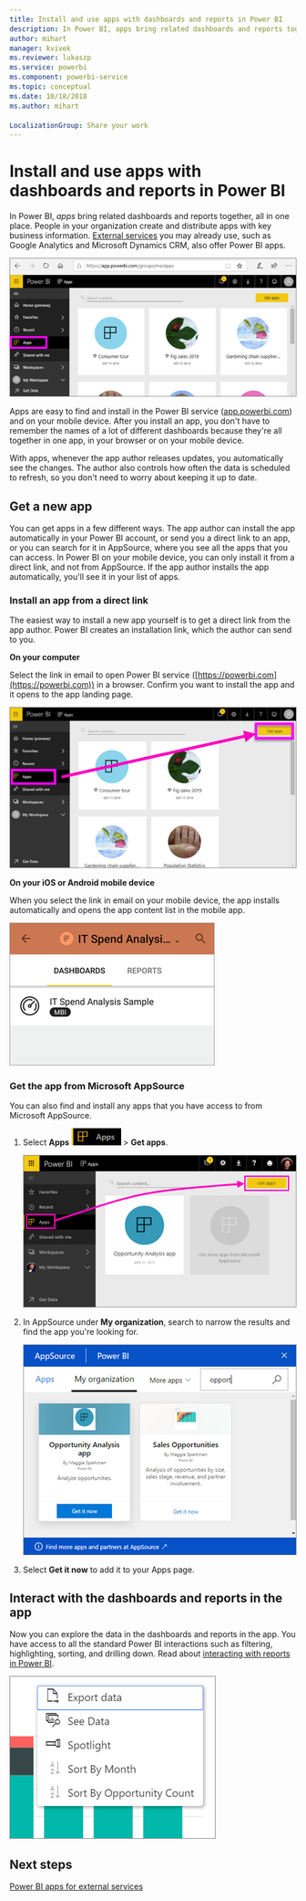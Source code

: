 ```yaml
---
title: Install and use apps with dashboards and reports in Power BI
description: In Power BI, apps bring related dashboards and reports together, all in one place.
author: mihart
manager: kvivek
ms.reviewer: lukaszp
ms.service: powerbi
ms.component: powerbi-service
ms.topic: conceptual
ms.date: 10/18/2018
ms.author: mihart

LocalizationGroup: Share your work
---
```

# Install and use apps with dashboards and reports in Power BI
In Power BI, *apps* bring related dashboards and reports together, all in one place. People in your organization create and distribute apps with key business information. [External services](end-user-connect-to-services.md) you may already use, such as Google Analytics and Microsoft Dynamics CRM, also offer Power BI apps. 

![Apps in Power BI](./media/end-user-apps/power-bi-apps-navbar.png)

Apps are easy to find and install in the Power BI service ([app.powerbi.com](https:app.powerbi.com)) and on your mobile device. After you install an app, you don't have to remember the names of a lot of different dashboards because they're all together in one app, in your browser or on your mobile device.

With apps, whenever the app author releases updates, you automatically see the changes. The author also controls how often the data is scheduled to refresh, so you don't need to worry about keeping it up to date. 

## Get a new app
You can get apps in a few different ways. The app author can install the app automatically in your Power BI account, or send you a direct link to an app, or you can search for it in AppSource, where you see all the apps that you can access. In Power BI on your mobile device, you can only install it from a direct link, and not from AppSource. If the app author installs the app automatically, you'll see it in your list of apps.

### Install an app from a direct link
The easiest way to install a new app yourself is to get a direct link from the app author. Power BI creates an installation link, which the author can send to you.

**On your computer** 

Select the link in email to open Power BI service ([https://powerbi.com](https://powerbi.com)) in a browser. Confirm you want to install the app and it opens to the app landing page.

![App landing page in the Power BI service](./media/end-user-apps/power-bi-get-app.png)

**On your iOS or Android mobile device** 

When you select the link in email on your mobile device, the app installs automatically and opens the app content list in the mobile app. 

![App content list on mobile device](./media/end-user-apps/power-bi-app-index-it-spend-360.png)

### Get the app from Microsoft AppSource
You can also find and install any apps that you have access to from Microsoft AppSource. 

1. Select **Apps** ![Apps in the left navigation pane](./media/end-user-apps/power-bi-apps-bar.png) > **Get apps**. 
   
     ![The Get apps icon](./media/end-user-apps/power-bi-service-apps-get-apps-oppty.png)
2. In AppSource under **My organization**, search to narrow the results and find the app you're looking for.
   
     ![In AppSource under My organization](./media/end-user-apps/power-bi-appsource-my-org.png)
3. Select **Get it now** to add it to your Apps page. 

## Interact with the dashboards and reports in the app
Now you can explore the data in the dashboards and reports in the app. You have access to all the standard Power BI interactions such as filtering, highlighting, sorting, and drilling down. Read about [interacting with reports in Power BI](end-user-reading-view.md). 

![Export data from a Power BI visual](./media/end-user-apps/power-bi-service-export-data-visual.png)



## Next steps
[Power BI apps for external services](end-user-connect-to-services.md)

